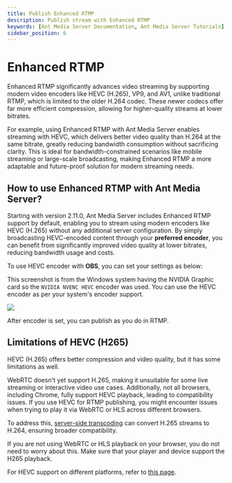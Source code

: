 ```yaml
---
title: Publish Enhanced RTMP
description: Publish stream with Enhanced RTMP
keywords: [Ant Media Server Documentation, Ant Media Server Tutorials]
sidebar_position: 6
---
```


# Enhanced RTMP

Enhanced RTMP significantly advances video streaming by supporting modern video encoders like HEVC (H.265), VP9, and AV1, unlike traditional RTMP, which is limited to the older H.264 codec. These newer codecs offer far more efficient compression, allowing for higher-quality streams at lower bitrates. 

For example, using Enhanced RTMP with Ant Media Server enables streaming with HEVC, which delivers better video quality than H.264 at the same bitrate, greatly reducing bandwidth consumption without sacrificing clarity. This is ideal for bandwidth-constrained scenarios like mobile streaming or large-scale broadcasting, making Enhanced RTMP a more adaptable and future-proof solution for modern streaming needs.

## How to use Enhanced RTMP with Ant Media Server?

Starting with version 2.11.0, Ant Media Server includes Enhanced RTMP support by default, enabling you to stream using modern encoders like HEVC (H.265) without any additional server configuration. By simply broadcasting HEVC-encoded content through your **preferred encoder**, you can benefit from significantly improved video quality at lower bitrates, reducing bandwidth usage and costs. 

To use HEVC encoder with **OBS**, you can set your settings as below:

This screenshot is from the Windows system having the NVIDIA Graphic card so the `NVIDIA NVENC HEVC` encoder was used. You can use the HEVC encoder as per your system's encoder support.

![](@site/static/img/obs-rtmp-image/obs_hevc_enhanced_rtmp.png)

After encoder is set, you can publish as you do in RTMP.

## Limitations of HEVC (H265)

HEVC (H.265) offers better compression and video quality, but it has some limitations as well.

WebRTC doesn't yet support H.265, making it unsuitable for some live streaming or interactive video use cases. Additionally, not all browsers, including Chrome, fully support HEVC playback, leading to compatibility issues. If you use HEVC for RTMP publishing, you might encounter issues when trying to play it via WebRTC or HLS across different browsers.

To address this, [server-side transcoding](https://antmedia.io/docs/guides/adaptive-bitrate/adaptive-bitrate-streaming/) can convert H.265 streams to H.264, ensuring broader compatibility. 

If you are not using WebRTC or HLS playback on your browser, you do not need to worry about this. Make sure that your player and device support the H265 playback.

For HEVC support on different platforms, refer to [this page](https://caniuse.com/hevc). 
